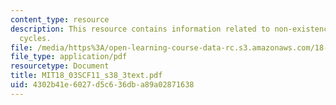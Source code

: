 ```yaml
---
content_type: resource
description: This resource contains information related to non-existence of limit
  cycles.
file: /media/https%3A/open-learning-course-data-rc.s3.amazonaws.com/18-03sc-differential-equations-fall-2011/4302b41e6027d5c636dba89a02871638_MIT18_03SCF11_s38_3text.pdf
file_type: application/pdf
resourcetype: Document
title: MIT18_03SCF11_s38_3text.pdf
uid: 4302b41e-6027-d5c6-36db-a89a02871638
---
```

